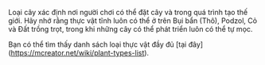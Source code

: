 Loại cây xác định nơi người chơi có thể đặt cây và trong quá trình tạo thế giới.
Hãy nhớ rằng thực vật tĩnh luôn có thể ở trên Bụi bẩn (Thô), Podzol, Cỏ và Đất trồng trọt,
trong khi những cây có thể phát triển luôn có thể tự mọc.

Bạn có thể tìm thấy danh sách loại thực vật đầy đủ [tại đây] (https://mcreator.net/wiki/plant-types-list).